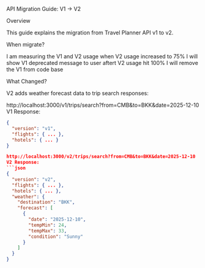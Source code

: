 API Migration Guide: V1 → V2

Overview

This guide explains the migration from Travel Planner API v1 to v2.

When migrate?

I am measuring the V1 and V2 usage when V2 usage increased to 75% I will show V1 deprecated message
to user aftert V2 usage hit 100% I will remove the V1 from code base

What Changed?

V2 adds weather forecast data to trip search responses:

http://localhost:3000/v1/trips/search?from=CMB&to=BKK&date=2025-12-10
V1 Response:

````json
{
  "version": "v1",
  "flights": { ... },
  "hotels": { ... }
}

http://localhost:3000/v2/trips/search?from=CMB&to=BKK&date=2025-12-10
V2 Response:
```json
{
  "version": "v2",
  "flights": { ... },
  "hotels": { ... },
  "weather": {
    "destination": "BKK",
    "forecast": [
      {
        "date": "2025-12-10",
        "tempMin": 24,
        "tempMax": 33,
        "condition": "Sunny"
      }
    ]
  }
}
````
